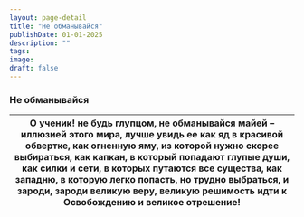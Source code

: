 ```yaml
---
layout: page-detail
title: "Не обманывайся"
publishDate: 01-01-2025
description: ""
tags:
image:
draft: false
---
```


### Не обманывайся

| О ученик!  не будь глупцом, не обманывайся майей – иллюзией этого мира, лучше увидь ее как яд в красивой обвертке,  как огненную яму,  из которой нужно скорее выбираться, как капкан, в который попадают глупые души,  как силки и сети,  в которых путаются все существа, как западню,  в которую легко попасть,  но трудно выбраться, и зароди,  зароди великую веру,  великую решимость идти к Освобождению и великое отрешение! |
| ------------------------------------------------------------------------------------------------------------------------------------------------------------------------------------------------------------------------------------------------------------------------------------------------------------------------------------------------------------------------------------------------------------------------------------ |
  
  
